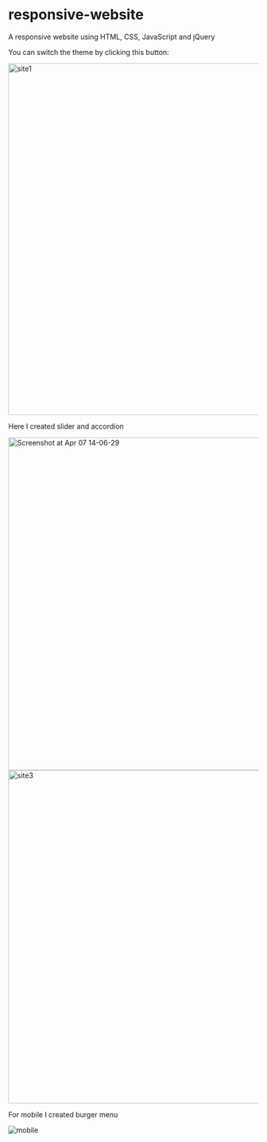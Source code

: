 # responsive-website
A responsive website using HTML, CSS, JavaScript and jQuery



You can switch the theme by clicking this button:

<img width="706" alt="site1" src="https://user-images.githubusercontent.com/106096505/230598294-d88e6a8f-0c69-4a4b-a9e2-444f8d61fc13.png">


Here I created slider and accordion 



<img width="668" alt="Screenshot at Apr 07 14-06-29" src="https://user-images.githubusercontent.com/106096505/230616008-4ab75c2c-1596-4f2e-b616-4aea0af9ea66.png">
<img width="669" alt="site3" src="https://user-images.githubusercontent.com/106096505/230616011-79b7ee87-43ba-4fe3-91d0-84af09b9d553.png">

For mobile I created burger menu

![mobile](https://user-images.githubusercontent.com/106096505/230616771-ece9d97b-540f-4808-8e20-4abe49e8471f.png)
